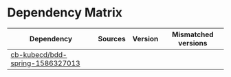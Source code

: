# Dependency Matrix

Dependency | Sources | Version | Mismatched versions
---------- | ------- | ------- | -------------------
[cb-kubecd/bdd-spring-1586327013](https://github.com/cb-kubecd/bdd-spring-1586327013.git) |  | []() | 
